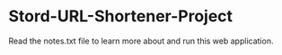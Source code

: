 # Stord-URL-Shortener-Project

Read the notes.txt file to learn more about and run this web application.
